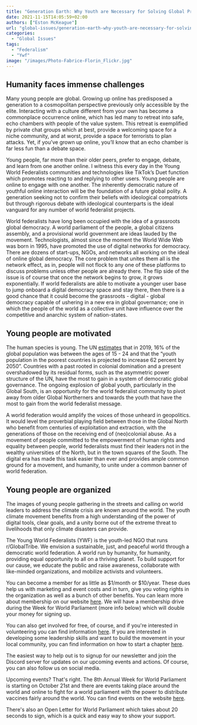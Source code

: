 ```yaml
---
title: "Generation Earth: Why Youth are Necessary for Solving Global Problems"
date: 2021-11-15T14:05:59+02:00
authors: ["Eston McKeague"]
url: "global-issues/generation-earth-why-youth-are-necessary-for-solving-global-problems"
categories: 
  - "Global Issues"
tags: 
  - "Federalism"
  - "Ywf"
image: "/images/Photo-Fabrice-Florin_Flickr.jpg"
---
```


## Humanity faces immense challenges

Many young people are global. Growing up online has predisposed a generation to a cosmopolitan perspective previously only accessible by the elite. Interacting with a culture different from your own has become a commonplace occurrence online, which has led many to retreat into safe, echo chambers with people of the value system. This retreat is exemplified by private chat groups which at best, provide a welcoming space for a niche community, and at worst, provide a space for terrorists to plan attacks. Yet, if you’ve grown up online, you’ll know that an echo chamber is far less fun than a debate space. 

Young people, far more than their older peers, prefer to engage, debate, and learn from one another online. I witness this every day in the Young World Federalists communities and technologies like TikTok’s Duet function which promotes reacting to and replying to other users. Young people are online to engage with one another. The inherently democratic nature of youthful online interaction will be the foundation of a future global polity. A generation seeking not to confirm their beliefs with ideological compatriots but through rigorous debate with ideological counterparts is the ideal vanguard for any number of world federalist projects. 

World federalists have long been occupied with the idea of a grassroots global democracy. A world parliament of the people, a global citizens assembly, and a provisional world government are ideas lauded by the movement. Technologists, almost since the moment the World Wide Web was born in 1995, have promoted the use of digital networks for democracy. There are dozens of start-ups, NGOs, and networks all working on the ideal of online global democracy. The core problem that unites them all is the network effect, as in, people will not flock to any one of these platforms to discuss problems unless other people are already there. The flip side of the issue is of course that once the network begins to grow, it grows exponentially. If world federalists are able to motivate a younger user base to jump onboard a digital democracy space and stay there, then there is a good chance that it could become the grassroots - digital - global democracy capable of ushering in a new era in global governance; one in which the people of the world as a collective unit have influence over the competitive and anarchic system of nation-states. 

## Young people are motivated

The human species is young. The UN [estimates](https://www.un.org/development/desa/youth/wp-content/uploads/sites/21/2019/08/WYP2019_10-Key-Messages_GZ_8AUG19.pdf) that in 2019, 16% of the global population was between the ages of 15 - 24 and that the “youth population in the poorest countries is projected to increase 62 percent by 2050”. Countries with a past rooted in colonial domination and a present overshadowed by its residual forms, such as the asymmetric power structure of the UN, have the most to gain in a system of democratic global governance. The ongoing explosion of global youth, particularly in the Global South, is an opportunity for the world federalist community to pivot away from older Global Northerners and towards the youth that have the most to gain from the world federalist message. 

A world federation would amplify the voices of those unheard in geopolitics. It would level the proverbial playing field between those in the Global North who benefit from centuries of exploitation and extraction, with the generations of those on the receiving end of (neo)colonial abuse. As a movement of people committed to the empowerment of human rights and equality between people, world federalists must find their leaders not in the wealthy universities of the North, but in the town squares of the South. The digital era has made this task easier than ever and provides ample common ground for a movement, and humanity, to unite under a common banner of world federation. 

## Young people are organized

The images of young people gathering in the streets and calling on world leaders to address the climate crisis are known around the world. The youth climate movement benefits from a high understanding of the power of digital tools, clear goals, and a unity borne out of the extreme threat to livelihoods that only climate disasters can provide. 

The Young World Federalists (YWF) is the youth-led NGO that runs r/GlobalTribe. We envision a sustainable, just, and peaceful world through a democratic world federation. A world run by humanity, for humanity, providing equal opportunity to all on a thriving planet. To build support for our cause, we educate the public and raise awareness, collaborate with like-minded organizations, and mobilize activists and volunteers.

You can become a member for as little as $1/month or $10/year. These dues help us with marketing and event costs and in turn, give you voting rights in the organization as well as a bunch of other benefits. You can learn more about membership on our website [here](https://www.ywf.world/). We will have a membership drive during the Week for World Parliament (more info below) which will double your money for signing up.

You can also get involved for free, of course, and if you're interested in volunteering you can find information [here](https://www.ywf.world/volunteer). If you are interested in developing some leadership skills and want to build the movement in your local community, you can find information on how to start a chapter [here](https://www.ywf.world/take-action).

The easiest way to help out is to signup for our newsletter and join the Discord server for updates on our upcoming events and actions. Of course, you can also follow us on social media.

Upcoming events? That's right. The 8th Annual Week for World Parliament is starting on October 21st and there are events taking place around the world and online to fight for a world parliament with the power to distribute vaccines fairly around the world. You can find events on the website [here](https://www.ywf.world/events).

There's also an Open Letter for World Parliament which takes about 20 seconds to sign, which is a quick and easy way to show your support.
